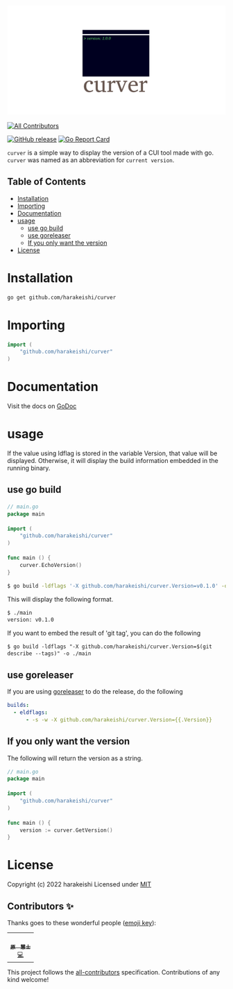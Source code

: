 ![logo](logo.png)
<!-- ALL-CONTRIBUTORS-BADGE:START - Do not remove or modify this section -->
[![All Contributors](https://img.shields.io/badge/all_contributors-1-orange.svg?style=flat-square)](#contributors-)
<!-- ALL-CONTRIBUTORS-BADGE:END -->
[![GitHub release](https://img.shields.io/github/release/harakeishi/curver.svg)](https://github.com/harakeishi/curver/releases) [![Go Report Card](https://goreportcard.com/badge/github.com/harakeishi/curver)](https://goreportcard.com/report/github.com/harakeishi/curver) 

`curver` is a simple way to display the version of a CUI tool made with go.
`curver` was named as an abbreviation for `current version`.

## Table of Contents
- [Installation](#installation)
- [Importing](#importing)
- [Documentation](#documentation)
- [usage](#usage)
  - [use go build](#use-go-build)
  - [use goreleaser](#use-goreleaser)
  - [If you only want the version](#if-you-only-want-the-version)
- [License](#license)

# Installation
```bash
go get github.com/harakeishi/curver
```

# Importing
```go
import (
    "github.com/harakeishi/curver"
)
```

# Documentation
Visit the docs on [GoDoc](https://pkg.go.dev/github.com/harakeishi/curver)

# usage
If the value using ldflag is stored in the variable Version, that value will be displayed.
Otherwise, it will display the build information embedded in the running binary.

## use go build
```go
// main.go
package main

import (
	"github.com/harakeishi/curver"
)

func main () {
    curver.EchoVersion()
}
```

``` bash
$ go build -ldflags '-X github.com/harakeishi/curver.Version=v0.1.0' -o ./main
```

This will display the following format.

```bash
$ ./main
version: v0.1.0
```

If you want to embed the result of 'git tag', you can do the following

```
$ go build -ldflags "-X github.com/harakeishi/curver.Version=$(git describe --tags)" -o ./main
```
## use goreleaser
If you are using [goreleaser](https://goreleaser.com/) to do the release, do the following

```yml
builds:
  - eldflags:
      - -s -w -X github.com/harakeishi/curver.Version={{.Version}}

```

## If you only want the version
The following will return the version as a string.

```go
// main.go
package main

import (
	"github.com/harakeishi/curver"
)

func main () {
    version := curver.GetVersion()
}
```

# License
Copyright (c) 2022 harakeishi
Licensed under [MIT](LICENSE)

## Contributors ✨

Thanks goes to these wonderful people ([emoji key](https://allcontributors.org/docs/en/emoji-key)):

<!-- ALL-CONTRIBUTORS-LIST:START - Do not remove or modify this section -->
<!-- prettier-ignore-start -->
<!-- markdownlint-disable -->
<table>
  <tr>
    <td align="center"><a href="https://yaserarenai.com"><img src="https://avatars.githubusercontent.com/u/44335168?v=4?s=100" width="100px;" alt=""/><br /><sub><b>原　慧士</b></sub></a><br /><a href="https://github.com/harakeishi/curver/commits?author=harakeishi" title="Code">💻</a></td>
  </tr>
</table>

<!-- markdownlint-restore -->
<!-- prettier-ignore-end -->

<!-- ALL-CONTRIBUTORS-LIST:END -->

This project follows the [all-contributors](https://github.com/all-contributors/all-contributors) specification. Contributions of any kind welcome!